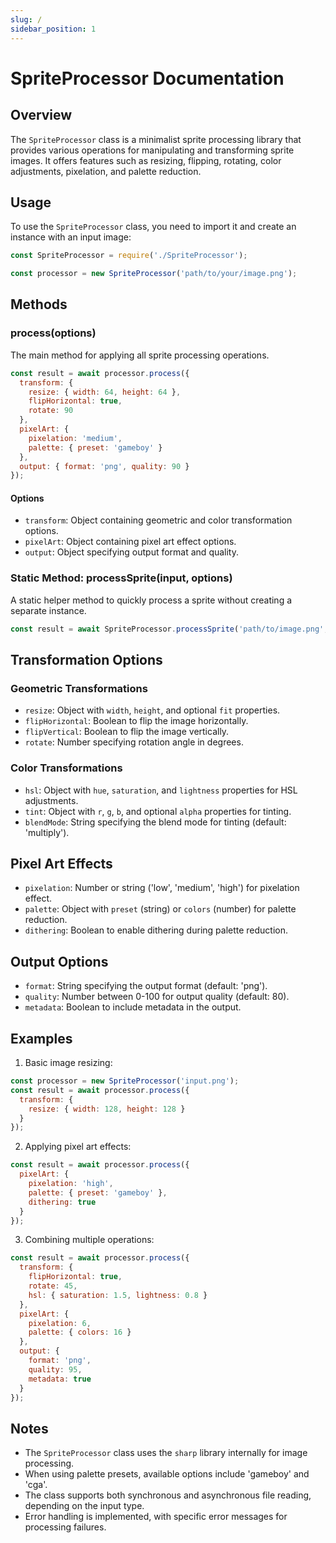 ```yaml
---
slug: /
sidebar_position: 1
---
```

# SpriteProcessor Documentation

## Overview

The `SpriteProcessor` class is a minimalist sprite processing library that provides various operations for manipulating and transforming sprite images. It offers features such as resizing, flipping, rotating, color adjustments, pixelation, and palette reduction.

## Usage

To use the `SpriteProcessor` class, you need to import it and create an instance with an input image:

```javascript
const SpriteProcessor = require('./SpriteProcessor');

const processor = new SpriteProcessor('path/to/your/image.png');
```

## Methods

### process(options)

The main method for applying all sprite processing operations.

```javascript
const result = await processor.process({
  transform: {
    resize: { width: 64, height: 64 },
    flipHorizontal: true,
    rotate: 90
  },
  pixelArt: {
    pixelation: 'medium',
    palette: { preset: 'gameboy' }
  },
  output: { format: 'png', quality: 90 }
});
```

#### Options

- `transform`: Object containing geometric and color transformation options.
- `pixelArt`: Object containing pixel art effect options.
- `output`: Object specifying output format and quality.

### Static Method: processSprite(input, options)

A static helper method to quickly process a sprite without creating a separate instance.

```javascript
const result = await SpriteProcessor.processSprite('path/to/image.png', options);
```

## Transformation Options

### Geometric Transformations

- `resize`: Object with `width`, `height`, and optional `fit` properties.
- `flipHorizontal`: Boolean to flip the image horizontally.
- `flipVertical`: Boolean to flip the image vertically.
- `rotate`: Number specifying rotation angle in degrees.

### Color Transformations

- `hsl`: Object with `hue`, `saturation`, and `lightness` properties for HSL adjustments.
- `tint`: Object with `r`, `g`, `b`, and optional `alpha` properties for tinting.
- `blendMode`: String specifying the blend mode for tinting (default: 'multiply').

## Pixel Art Effects

- `pixelation`: Number or string ('low', 'medium', 'high') for pixelation effect.
- `palette`: Object with `preset` (string) or `colors` (number) for palette reduction.
- `dithering`: Boolean to enable dithering during palette reduction.

## Output Options

- `format`: String specifying the output format (default: 'png').
- `quality`: Number between 0-100 for output quality (default: 80).
- `metadata`: Boolean to include metadata in the output.

## Examples

1. Basic image resizing:

```javascript
const processor = new SpriteProcessor('input.png');
const result = await processor.process({
  transform: {
    resize: { width: 128, height: 128 }
  }
});
```

2. Applying pixel art effects:

```javascript
const result = await processor.process({
  pixelArt: {
    pixelation: 'high',
    palette: { preset: 'gameboy' },
    dithering: true
  }
});
```

3. Combining multiple operations:

```javascript
const result = await processor.process({
  transform: {
    flipHorizontal: true,
    rotate: 45,
    hsl: { saturation: 1.5, lightness: 0.8 }
  },
  pixelArt: {
    pixelation: 6,
    palette: { colors: 16 }
  },
  output: {
    format: 'png',
    quality: 95,
    metadata: true
  }
});
```

## Notes

- The `SpriteProcessor` class uses the `sharp` library internally for image processing.
- When using palette presets, available options include 'gameboy' and 'cga'.
- The class supports both synchronous and asynchronous file reading, depending on the input type.
- Error handling is implemented, with specific error messages for processing failures.
